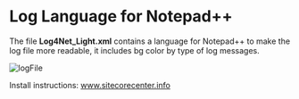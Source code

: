 # Log Language for Notepad++

The file **Log4Net_Light.xml** contains a language for Notepad++ to make the log file more readable, it includes bg color by type of log messages.

![logFile](https://github.com/gabrielbaldeon/Log-Language-for-Notepad-/assets/16922694/44e86b1c-475f-4deb-9370-530f352b793c)

Install instructions: www.sitecorecenter.info
